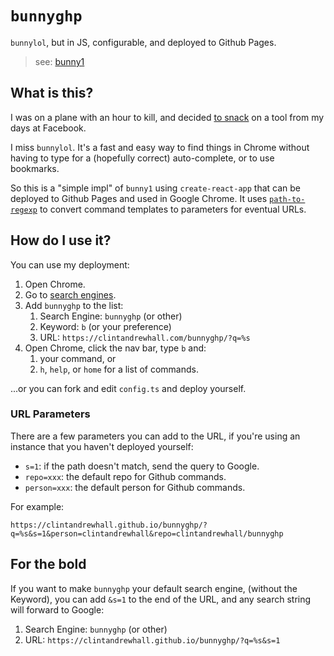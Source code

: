 # `bunnyghp`

`bunnylol`, but in JS, configurable, and deployed to Github Pages.

> see: [bunny1](http://www.bunny1.org/)

## What is this?

I was on a plane with an hour to kill, and decided [to snack](https://leebyron.com/snack-driven-development/) on a tool from my days at Facebook.

I miss `bunnylol`.  It's a fast and easy way to find things in Chrome without having to type for a (hopefully correct) auto-complete, or to use bookmarks.

So this is a "simple impl" of `bunny1` using `create-react-app` that can be deployed to Github Pages and used in Google Chrome.  It uses [`path-to-regexp`](https://github.com/pillarjs/path-to-regexp) to convert command templates to parameters for eventual URLs.

## How do I use it?

You can use my deployment:

1. Open Chrome.
2. Go to [search engines](chrome://settings/searchEngines).
3. Add `bunnyghp` to the list:
   1. Search Engine: `bunnyghp` (or other)
   2. Keyword: `b` (or your preference)
   3. URL: `https://clintandrewhall.com/bunnyghp/?q=%s`
4. Open Chrome, click the nav bar, type `b` and:
   1. your command, or
   2. `h`, `help`, or `home` for a list of commands.

...or you can fork and edit `config.ts` and deploy yourself.

### URL Parameters

There are a few parameters you can add to the URL, if you're using an instance that you haven't deployed yourself:

 * `s=1`: if the path doesn't match, send the query to Google.
 * `repo=xxx`: the default repo for Github commands.
 * `person=xxx`: the default person for Github commands.

For example:

`https://clintandrewhall.github.io/bunnyghp/?q=%s&s=1&person=clintandrewhall&repo=clintandrewhall/bunnyghp`

## For the bold

If you want to make `bunnyghp` your default search engine, (without the Keyword), you can add `&s=1` to the end of the URL, and any search string will forward to Google:

1. Search Engine: `bunnyghp` (or other)
2. URL: `https://clintandrewhall.github.io/bunnyghp/?q=%s&s=1`
